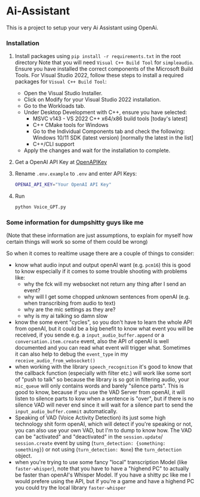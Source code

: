 # Ai-Assistant

This is a project to setup your very Ai Assistant using OpenAi.

### Installation

1. Install packages using `pip install -r requirements.txt` in the root directory
   Note that you will need `Visual C++ Build Tool` for `simpleaudio`. Ensure you have installed the correct components of the Microsoft Build Tools.
   For Visual Studio 2022, follow these steps to install a required packages for `Visual C++ Build Tool`:

    - Open the Visual Studio Installer.
    - Click on Modify for your Visual Studio 2022 installation.
    - Go to the Workloads tab.
    - Under Desktop Development with C++, ensure you have selected:
        - MSVC v143 - VS 2022 C++ x64/x86 build tools [today's latest]
        - C++ CMake tools for Windows
        - Go to the Individual Components tab and check the following: Windows 10/11 SDK (latest version) [normally the latest in the list]
        - C++/CLI support
    - Apply the changes and wait for the installation to complete.

2. Get a OpenAI API Key at [OpenAPIKey](https://openai.com/api/)
3. Rename `.env.example` to `.env` and enter API Keys:

    ```sh
    OPENAI_API_KEY="Your OpenAI API Key"
    ```

4. Run

    ```sh
    python Voice_GPT.py
    ```

### Some information for dumpshitty guys like me

(Note that these information are just assumptions, to explain for myself how certain things will work
so some of them could be wrong)

So when it comes to realtime usage there are a couple of things to consider:

-   know what audio input and output openAI want (e.g. `pcm16`)
    this is good to know especially if it comes to some trouble shooting with problems like:
    -   why the fck will my websocket not return any thing after I send an event?
    -   why will I get some chopped unknown sentences from openAI (e.g. when transcribing from audio to text)
    -   why are the mic settings as they are?
    -   why is my ai talking so damn slow
-   know the some event "cycles",
    so you don't have to learn the whole API from openAI, but it could be a big benefit to know what event
    you will be received, if you sende e.g. a `input_audio_buffer.append` or a `conversation.item.create`
    event, also the API of openAI is well documented and you can read what event will trigger what. Sometimes
    it can also help to debug the `event_type` in my `receive_audio_from_websocket()`
-   when working with the library `speech_recognition` it's good to know that the callback function
    (especially with filter etc.) will work like some sort of "push to talk" so because
    the library is so got in filtering audio, your `mic_queue` will only contains words and barely "silence parts".
    This is good to know, because if you use the VAD Server from openAI, it will listen to silence parts to kow
    when a sentence is "over", but if there is no silence VAD will never end since it will wait for a silence part
    to send the `input_audio_buffer.commit` automatically.
-   Speaking of VAD (Voice Activity Detection) its just some high technology shit form openAI, which will detect
    if you're speaking or not, you can also use your own VAD, but I'm to dump to know how. The VAD can be
    "activated" and "deactivated" in the `session.update`/ `session.create` event by using
    (`turn_detection: {something: something}`) or not using (`turn_detection: None`) the `turn_detection` object.
-   when you're trying to use some fancy "local" transcription Model (like `faster-whisper`), note that you have to
    have a "highend PC" to actually be faster than openAI's Whisper Model. If you have a shitty pc like me I would
    prefere using the API, but if you're a game and have a highend PC you could try the local library `faster-whisper`
